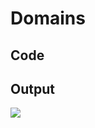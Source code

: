 # Domains

## Code

<code-block src="entity-with-domain.txt"/>

## Output

![](entity-gebruiker-with-domain.svg)